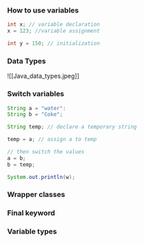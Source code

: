 ### How to use variables

```java
int x; // variable declaration
x = 123; //variable assignment

int y = 150; // initialization
```


### Data Types

![[Java_data_types.jpeg]]


### Switch variables

```java
String a = "water":
String b = "Coke";

String temp; // declare a temporary string

temp = a; // assign a to temp

// then switch the values
a = b;
b = temp;

System.out.println(w);
```


### Wrapper classes


### Final keyword


### Variable types

